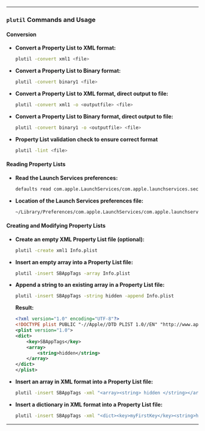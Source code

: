 
---

### `plutil` Commands and Usage

#### Conversion

- **Convert a Property List to XML format:**
  ```sh
  plutil -convert xml1 <file>
  ```

- **Convert a Property List to Binary format:**
  ```sh
  plutil -convert binary1 <file>
  ```

- **Convert a Property List to XML format, direct output to file:**
  ```sh
  plutil -convert xml1 -o <outputfile> <file>
  ```

- **Convert a Property List to Binary format, direct output to file:**
  ```sh
  plutil -convert binary1 -o <outputfile> <file>
  ```

- **Property List validation check to ensure correct format**
  ```sh
  plutil -lint <file>
  ```

#### Reading Property Lists

- **Read the Launch Services preferences:**
  ```sh
  defaults read com.apple.LaunchServices/com.apple.launchservices.secure
  ```

- **Location of the Launch Services preferences file:**
  ```sh
  ~/Library/Preferences/com.apple.LaunchServices/com.apple.launchservices.secure.plist
  ```

#### Creating and Modifying Property Lists

- **Create an empty XML Property List file (optional):**
  ```sh
  plutil -create xml1 Info.plist
  ```

- **Insert an empty array into a Property List file:**
  ```sh
  plutil -insert SBAppTags -array Info.plist
  ```

- **Append a string to an existing array in a Property List file:**
  ```sh
  plutil -insert SBAppTags -string hidden -append Info.plist
  ```

  **Result:**
  ```xml
  <?xml version="1.0" encoding="UTF-8"?>
  <!DOCTYPE plist PUBLIC "-//Apple//DTD PLIST 1.0//EN" "http://www.apple.com/DTDs/PropertyList-1.0.dtd">
  <plist version="1.0">
  <dict>
      <key>SBAppTags</key>
      <array>
          <string>hidden</string>
      </array>
  </dict>
  </plist>
  ```

- **Insert an array in XML format into a Property List file:**
  ```sh
  plutil -insert SBAppTags -xml "<array><string> hidden </string></array>" Info.plist
  ```

- **Insert a dictionary in XML format into a Property List file:**
  ```sh
  plutil -insert SBAppTags -xml "<dict><key>myFirstKey</key><string>hidden</string></dict>" Info.plist
  ```
---
